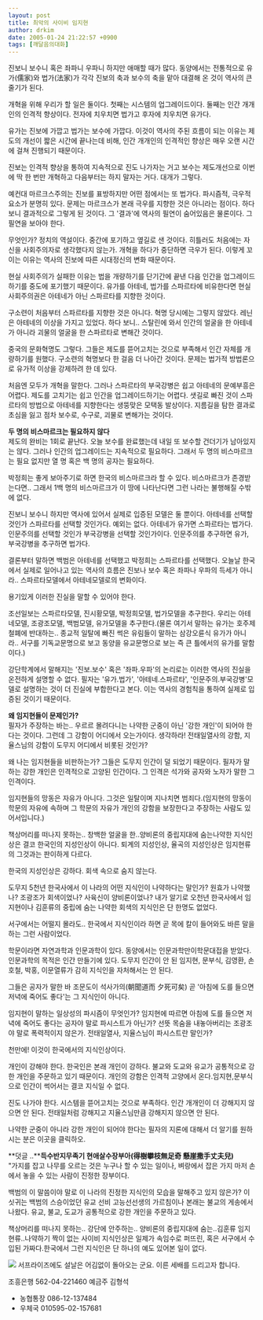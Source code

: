 ```yaml
---
layout: post
title: 최악의 사이비 임지현
author: drkim
date: 2005-01-24 21:22:57 +0900
tags: [깨달음의대화]
---
```

 진보니 보수니 혹은 좌파니 우파니 하지만 애매할 때가 많다. 동양에서는 전통적으로 유가(儒家)와 법가(法家)가 각각 진보의 축과 보수의 축을 맡아 대결해 온 것이 역사의 큰 줄기가 된다.    
  
개혁을 위해 우리가 할 일은 둘이다. 첫째는 시스템의 업그레이드이다. 둘째는 인간 개개인의 인격적 향상이다. 전자에 치우치면 법가고 후자에 치우치면 유가다.    
  
유가는 진보에 가깝고 법가는 보수에 가깝다. 이것이 역사의 주된 흐름이 되는 이유는 제도의 개선이 짧은 시간에 끝나는데 비해, 인간 개개인의 인격적인 향상은 매우 오랜 시간에 걸쳐 진행되기 때문이다.    
  
진보는 인격적 향상을 통하여 지속적으로 진도 나가자는 거고 보수는 제도개선으로 이번에 딱 한 번만 개혁하고 다음부터는 하지 말자는 거다. 대개가 그렇다.    
  
예컨대 마르크스주의는 진보를 표방하지만 어떤 점에서는 또 법가다. 파시즘적, 극우적 요소가 분명히 있다. 문제는 마르크스가 본래 극우를 지향한 것은 아니라는 점이다. 하다 보니 결과적으로 그렇게 된 것이다. 그 '결과'에 역사의 필연이 숨어있음은 물론이다. 그 필연을 보아야 한다. 
  
  
무엇인가? 정치의 역설이다. 중간에 포기하고 옆길로 샌 것이다. 히틀러도 처음에는 자신을 사회주의자로 생각했다지 않는가. 개혁을 하다가 중단하면 극우가 된다. 이렇게 꼬이는 이유는 역사의 진보에 따른 시대정신의 변화 때문이다.    
  
현실 사회주의가 실패한 이유는 법을 개량하기를 단기간에 끝낸 다음 인간을 업그레이드하기를 중도에 포기했기 때문이다. 유가를 아테네, 법가를 스파르타에 비유한다면 현실 사회주의권은 아테네가 아닌 스파르타를 지향한 것이다.    
  
구소련이 처음부터 스파르타를 지향한 것은 아니다. 혁명 당시에는 그렇지 않았다. 레닌은 아테네의 이상을 가지고 있었다. 하다 보니.. 스탈린에 와서 인간의 얼굴을 한 아테네가 아니라 괴물의 얼굴을 한 스파르타로 변해간 것이다.    
  
중국의 문화혁명도 그렇다. 그들은 제도를 뜯어고치는 것으로 부족해서 인간 자체를 개량하기를 원했다. 구소련의 혁명보다 한 걸음 더 나아간 것이다. 문제는 법가적 방법론으로 유가적 이상을 강제하려 한 데 있다.    
  
처음엔 모두가 개혁을 말한다. 그러나 스파르타의 부국강병은 쉽고 아테네의 문예부흥은 어렵다. 제도를 고치기는 쉽고 인간을 업그레이드하기는 어렵다. 샛길로 빠진 것이 스파르타의 방법으로 아테네를 지향한다는 생뚱맞은 모택동 발상이다. 지름길을 탐한 결과로 초심을 잃고 점차 보수로, 수구로, 괴물로 변해가는 것이다.    
  
**두 명의 비스마르크는 필요하지 않다**  
제도의 완비는 1회로 끝난다. 오늘 보수를 완료했는데 내일 또 보수할 건더기가 남아있지는 않다. 그러나 인간의 업그레이드는 지속적으로 필요하다. 그래서 두 명의 비스마르크는 필요 없지만 열 명 혹은 백 명의 공자는 필요하다.    
  
박정희는 좋게 보아주기로 하면 한국의 비스마르크라 할 수 있다. 비스마르크가 존경받는다면.. 그래서 1백 명의 비스마르크가 이 땅에 나타난다면 그런 나라는 불행해질 수밖에 없다.    
  
진보니 보수니 하지만 역사에 있어서 실제로 입증된 모델은 둘 뿐이다. 아테네를 선택할 것인가 스파르타를 선택할 것인가다. 예외는 없다. 아테네가 유가면 스파르타는 법가다. 인문주의를 선택할 것인가 부국강병을 선택할 것인가이다. 인문주의를 추구하면 유가, 부국강병을 추구하면 법가다.    
  
결론부터 말하면 백범은 아테네를 선택했고 박정희는 스파르타를 선택했다. 오늘날 한국에서 실제로 일어나고 있는 역사의 흐름은 진보나 보수 혹은 좌파나 우파의 득세가 아니라.. 스파르타모델에서 아테네모델로의 변화이다.    
  
용기있게 이러한 진실을 말할 수 있어야 한다.    
  
조선일보는 스파르타모델, 진시황모델, 박정희모델, 법가모델을 추구한다. 우리는 아테네모델, 조광조모델, 백범모델, 유가모델을 추구한다.(물론 여기서 말하는 유가는 호주제 철폐에 반대하는.. 종교적 일탈에 빠진 썩은 유림들이 말하는 삼강오륜식 유가가 아니라.. 서구를 기독교문명으로 보고 동양을 유교문명으로 보는 즉 큰 틀에서의 유가를 말함이다.)    
  
강단학계에서 말해지는 '진보.보수' 혹은 '좌파.우파'의 논리로는 이러한 역사의 진실을 온전하게 설명할 수 없다. 필자는 '유가.법가', '아테네.스파르타', '인문주의.부국강병'모델로 설명하는 것이 더 진실에 부합한다고 본다. 이는 역사의 경험칙을 통하여 실제로 입증된 것이기 때문이다. 
  
  
**왜 임지현들이 문제인가?**  
필자가 주장하는 바는.. 우르르 몰려다니는 나약한 군중이 아닌 '강한 개인'이 되어야 한다는 것이다. 그런데 그 강함이 어디에서 오는가이다. 생각하라! 전태일열사의 강함, 지율스님의 강함이 도무지 어디에서 비롯된 것인가?    
  
왜 나는 임지현들을 비판하는가? 그들은 도무지 인간이 덜 되었기 때문이다. 필자가 말하는 강한 개인은 인격적으로 고양된 인간이다. 그 인격은 석가와 공자와 노자가 말한 그 인격이다.    
  
임지현들의 망동은 자유가 아니다. 그것은 일탈이며 지나치면 범죄다.(임지현의 망동이 학문의 자유에 속하며 그 학문의 자유가 개인의 강함을 보장한다고 주장하는 사람도 있어서입니다.)    
  
책상머리를 떠나지 못하는.. 창백한 얼굴을 한..양비론의 중립지대에 숨는나약한 지식인상은 결코 한국인의 지성인상이 아니다. 퇴계의 지성인상, 율곡의 지성인상은 임지현류의 그것과는 판이하게 다르다.    
  
한국의 지성인상은 강하다. 회색 속으로 숨지 않는다.    
  
도무지 5천년 한국사에서 이 나라의 어떤 지식인이 나약하다는 말인가? 원효가 나약했나? 조광조가 회색이었나? 사육신이 양비론이었나? 내가 알기로 오천년 한국사에서 임지현이나 김훈류의 중립에 숨는 나약한 회색의 지식인은 단 한명도 없었다.    
  
서구에서는 어떨지 몰라도.. 한국에서 지식인이라 하면 곧 목에 칼이 들어와도 바른 말을 하는 그런 사람이었다.    
  
학문이라면 자연과학과 인문과학이 있다. 동양에서는 인문과학만이학문대접을 받았다. 인문과학의 목적은 인간 만들기에 있다. 도무지 인간이 안 된 임지현, 문부식, 김영환, 손호철, 박홍, 이문열류가 감히 지식인을 자처해서는 안 된다.    
  
그들은 공자가 말한 바 조문도이 석사가의(朝聞道而 夕死可矣) 곧 '아침에 도를 들으면 저녁에 죽어도 좋다'는 그 지식인이 아니다.    
  
임지현이 말하는 일상성의 파시즘이 무엇인가? 임지현에 따르면 아침에 도를 들으면 저녁에 죽어도 좋다는 공자야 말로 파시스트가 아닌가? 선뜻 목숨을 내놓아버리는 조광조야 말로 폭력적이지 않은가. 전태일열사, 지율스님이 파시스트란 말인가?    
  
천만에! 이것이 한국에서의 지식인상이다.    
  
개인이 강해야 한다. 한국인은 본래 개인이 강하다. 불교와 도교와 유교가 공통적으로 강한 개인을 주문하고 있기 때문이다. 개인의 강함은 인격적 고양에서 온다.임지현,문부식으로 인간이 썩어서는 결코 지식일 수 없다.    
  
진도 나가야 한다. 시스템을 뜯어고치는 것으로 부족하다. 인간 개개인이 더 강해지지 않으면 안 된다. 전태일처럼 강해지고 지율스님만큼 강해지지 않으면 안 된다.    
  
나약한 군중이 아니라 강한 개인이 되어야 한다는 필자의 지론에 대해서 더 알기를 원하시는 분은 이곳을 클릭하오.    
   
   
  
**덧글 ..****득수반지무족기 현애살수장부아(得樹攀枝無足奇 懸崖撒手丈夫兒)**  
"가지를 잡고 나무를 오르는 것은 누구나 할 수 있는 일이나, 벼랑에서 잡은 가지 마저 손에서 놓을 수 있는 사람이 진정한 장부이다.    
  
백범의 이 말씀이야 말로 이 나라의 진정한 지식인의 모습을 말해주고 있지 않은가? 이 싯귀는 백범의 스승이었던 유교 선비 고능선선생의 가르침이나 본래는 불교의 게송에서 나왔다. 유교, 불교, 도교가 공통적으로 강한 개인을 주문하고 있다.    
  
책상머리를 떠나지 못하는.. 강단에 안주하는.. 양비론의 중립지대에 숨는..김훈류 임지현류..나약하기 짝이 없는 사이비 지식인상은 일제가 속임수로 퍼뜨린, 혹은 서구에서 수입된 가짜다.한국에서 그런 지식인은 단 하나의 예도 있어본 일이 없다.    
   
   
  
![](http://drkimz.com/technote/board/private/upimg/1094455798.jpg) 서프라이즈에도 설날은 어김없이 돌아오는 군요. 이른 세배를 드리고자 합니다.   
  
조흥은행 562-04-221460 예금주 김형석   
- 농협통장 086-12-137484   
- 우체국 010595-02-157681